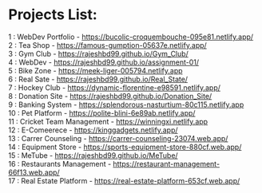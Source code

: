 ﻿# Projects List:

 1 : WebDev Portfolio - https://bucolic-croquembouche-095e81.netlify.app/ <br>
 2 : Tea Shop - https://famous-gumption-05637e.netlify.app/ <br>
 3 : Gym Club - https://rajeshbd99.github.io/Gym_Club/ <br>
 4 : WebDev - https://rajeshbd99.github.io/assignment-01/ <br>
 5 : Bike Zone - https://meek-liger-005794.netlify.app <br> 
 6 : Real Sate - https://rajeshbd99.github.io/Real_State/ <br>
 7 : Hockey Club - https://dynamic-florentine-e98591.netlify.app/ <br>
 8 : Donation Site - https://rajeshbd99.github.io/Donation_Site/ <br>
 9 : Banking System - https://splendorous-nasturtium-80c115.netlify.app <br>
 10 : Pet Platform - https://polite-blini-6e89ab.netlify.app/ <br>
 11 : Cricket Team Management - https://winningxi.netlify.app <br>
 12 : E-Comeerece - https://kinggadgets.netlify.app/ <br> 
 13 : Carrer Counseling - https://carrer-counseling-23074.web.app/ <br>
 14 : Equipment Store - https://sports-equipment-store-880cf.web.app/ <br>
 15 : MeTube - https://rajeshbd99.github.io/MeTube/ <br>
 16 : Restaurants Management - https://restaurant-management-66f13.web.app/ <br>
 17 : Real Estate Platform - https://real-estate-platform-653cf.web.app/ <br>
 
